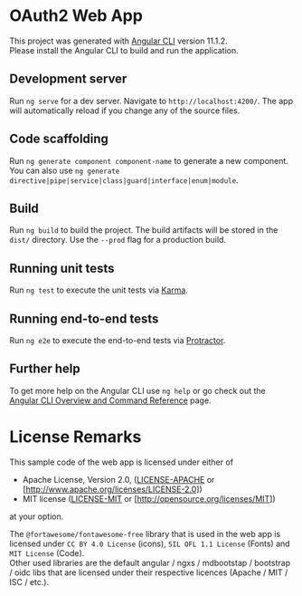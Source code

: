 # OAuth2 Web App

This project was generated with [Angular CLI](https://github.com/angular/angular-cli) version 11.1.2.  
Please install the Angular CLI to build and run the application.

## Development server

Run `ng serve` for a dev server. Navigate to `http://localhost:4200/`. The app will automatically reload if you change any of the source files.

## Code scaffolding

Run `ng generate component component-name` to generate a new component. You can also use `ng generate directive|pipe|service|class|guard|interface|enum|module`.

## Build

Run `ng build` to build the project. The build artifacts will be stored in the `dist/` directory. Use the `--prod` flag for a production build.

## Running unit tests

Run `ng test` to execute the unit tests via [Karma](https://karma-runner.github.io).

## Running end-to-end tests

Run `ng e2e` to execute the end-to-end tests via [Protractor](http://www.protractortest.org/).

## Further help

To get more help on the Angular CLI use `ng help` or go check out the [Angular CLI Overview and Command Reference](https://angular.io/cli) page.

# License Remarks

This sample code of the web app is licensed under either of

* Apache License, Version 2.0, ([LICENSE-APACHE](../../LICENSE-APACHE) or
  [http://www.apache.org/licenses/LICENSE-2.0])
* MIT license ([LICENSE-MIT](../../LICENSE-MIT) or
  [http://opensource.org/licenses/MIT])

at your option.

The `@fortawesome/fontawesome-free` library that is used in the web app is licensed under `CC BY 4.0 License` (icons),
`SIL OFL 1.1 License` (Fonts) and `MIT License` (Code).  
Other used libraries are the default angular / ngxs / mdbootstap / bootstrap / oidc libs that are
licensed under their respective licences (Apache / MIT / ISC / etc.).
